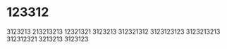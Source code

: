 # 123312
3123213
213213213
12321321
3123213
312321312
3123123123
3123213213
312312321
3213213
3123123
